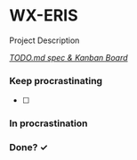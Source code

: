 # WX-ERIS

Project Description

<em>[TODO.md spec & Kanban Board](https://bit.ly/3fCwKfM)</em>

### Keep procrastinating

- [ ]   

### In procrastination


### Done? ✓



